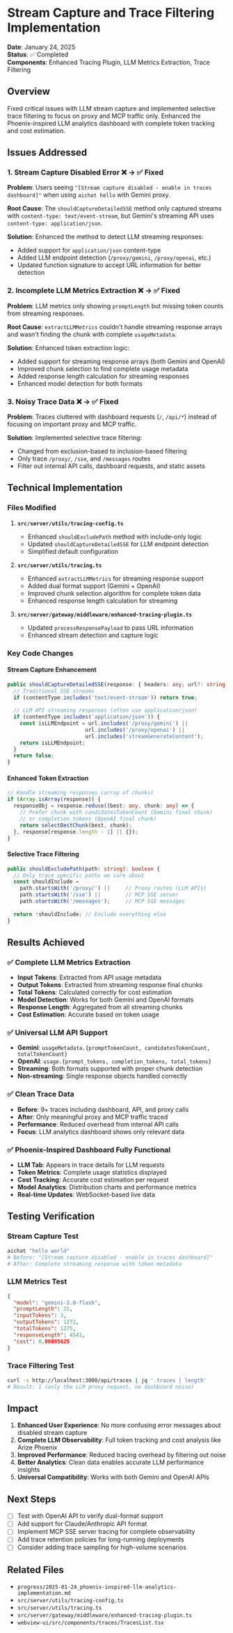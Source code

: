 # Stream Capture and Trace Filtering Implementation

**Date**: January 24, 2025  
**Status**: ✅ Completed  
**Components**: Enhanced Tracing Plugin, LLM Metrics Extraction, Trace Filtering  

## Overview

Fixed critical issues with LLM stream capture and implemented selective trace filtering to focus on proxy and MCP traffic only. Enhanced the Phoenix-inspired LLM analytics dashboard with complete token tracking and cost estimation.

## Issues Addressed

### 1. Stream Capture Disabled Error ❌ → ✅ Fixed
**Problem**: Users seeing `"[Stream capture disabled - enable in traces dashboard]"` when using `aichat hello` with Gemini proxy.

**Root Cause**: The `shouldCaptureDetailedSSE` method only captured streams with `content-type: text/event-stream`, but Gemini's streaming API uses `content-type: application/json`.

**Solution**: Enhanced the method to detect LLM streaming responses:
- Added support for `application/json` content-type
- Added LLM endpoint detection (`/proxy/gemini`, `/proxy/openai`, etc.)
- Updated function signature to accept URL information for better detection

### 2. Incomplete LLM Metrics Extraction ❌ → ✅ Fixed
**Problem**: LLM metrics only showing `promptLength` but missing token counts from streaming responses.

**Root Cause**: `extractLLMMetrics` couldn't handle streaming response arrays and wasn't finding the chunk with complete `usageMetadata`.

**Solution**: Enhanced token extraction logic:
- Added support for streaming response arrays (both Gemini and OpenAI)
- Improved chunk selection to find complete usage metadata
- Added response length calculation for streaming responses
- Enhanced model detection for both formats

### 3. Noisy Trace Data ❌ → ✅ Fixed
**Problem**: Traces cluttered with dashboard requests (`/`, `/api/*`) instead of focusing on important proxy and MCP traffic.

**Solution**: Implemented selective trace filtering:
- Changed from exclusion-based to inclusion-based filtering
- Only trace `/proxy/`, `/sse`, and `/messages` routes
- Filter out internal API calls, dashboard requests, and static assets

## Technical Implementation

### Files Modified

1. **`src/server/utils/tracing-config.ts`**
   - Enhanced `shouldExcludePath` method with include-only logic
   - Updated `shouldCaptureDetailedSSE` for LLM endpoint detection
   - Simplified default configuration

2. **`src/server/utils/tracing.ts`**
   - Enhanced `extractLLMMetrics` for streaming response support
   - Added dual format support (Gemini + OpenAI)
   - Improved chunk selection algorithm for complete token data
   - Enhanced response length calculation for streaming

3. **`src/server/gateway/middleware/enhanced-tracing-plugin.ts`**
   - Updated `processResponsePayload` to pass URL information
   - Enhanced stream detection and capture logic

### Key Code Changes

#### Stream Capture Enhancement
```typescript
public shouldCaptureDetailedSSE(response: { headers: any; url?: string }): boolean {
  // Traditional SSE streams
  if (contentType.includes('text/event-stream')) return true;
  
  // LLM API streaming responses (often use application/json)
  if (contentType.includes('application/json')) {
    const isLLMEndpoint = url.includes('/proxy/gemini') || 
                         url.includes('/proxy/openai') || 
                         url.includes('streamGenerateContent');
    return isLLMEndpoint;
  }
  return false;
}
```

#### Enhanced Token Extraction
```typescript
// Handle streaming responses (array of chunks)
if (Array.isArray(response)) {
  responseObj = response.reduce((best: any, chunk: any) => {
    // Prefer chunk with candidatesTokenCount (Gemini final chunk)
    // or completion_tokens (OpenAI final chunk)
    return selectBestChunk(best, chunk);
  }, response[response.length - 1] || {});
}
```

#### Selective Trace Filtering
```typescript
public shouldExcludePath(path: string): boolean {
  // Only trace specific paths we care about
  const shouldInclude = 
    path.startsWith('/proxy/') ||     // Proxy routes (LLM APIs)
    path.startsWith('/sse') ||        // MCP SSE server
    path.startsWith('/messages');     // MCP SSE messages
  
  return !shouldInclude; // Exclude everything else
}
```

## Results Achieved

### ✅ Complete LLM Metrics Extraction
- **Input Tokens**: Extracted from API usage metadata
- **Output Tokens**: Extracted from streaming response final chunks
- **Total Tokens**: Calculated correctly for cost estimation
- **Model Detection**: Works for both Gemini and OpenAI formats
- **Response Length**: Aggregated from all streaming chunks
- **Cost Estimation**: Accurate based on token usage

### ✅ Universal LLM API Support
- **Gemini**: `usageMetadata.{promptTokenCount, candidatesTokenCount, totalTokenCount}`
- **OpenAI**: `usage.{prompt_tokens, completion_tokens, total_tokens}`
- **Streaming**: Both formats supported with proper chunk detection
- **Non-streaming**: Single response objects handled correctly

### ✅ Clean Trace Data
- **Before**: 9+ traces including dashboard, API, and proxy calls
- **After**: Only meaningful proxy and MCP traffic traced
- **Performance**: Reduced overhead from internal API calls
- **Focus**: LLM analytics dashboard shows only relevant data

### ✅ Phoenix-Inspired Dashboard Fully Functional
- **LLM Tab**: Appears in trace details for LLM requests
- **Token Metrics**: Complete usage statistics displayed
- **Cost Tracking**: Accurate cost estimation per request
- **Model Analytics**: Distribution charts and performance metrics
- **Real-time Updates**: WebSocket-based live data

## Testing Verification

### Stream Capture Test
```bash
aichat "hello world"
# Before: "[Stream capture disabled - enable in traces dashboard]"
# After: Complete streaming response with token metadata
```

### LLM Metrics Test
```json
{
  "model": "gemini-2.0-flash",
  "promptLength": 21,
  "inputTokens": 3,
  "outputTokens": 1272,
  "totalTokens": 1275,
  "responseLength": 4541,
  "cost": 0.00095625
}
```

### Trace Filtering Test
```bash
curl -s http://localhost:3000/api/traces | jq '.traces | length'
# Result: 1 (only the LLM proxy request, no dashboard noise)
```

## Impact

1. **Enhanced User Experience**: No more confusing error messages about disabled stream capture
2. **Complete LLM Observability**: Full token tracking and cost analysis like Arize Phoenix
3. **Improved Performance**: Reduced tracing overhead by filtering out noise
4. **Better Analytics**: Clean data enables accurate LLM performance insights
5. **Universal Compatibility**: Works with both Gemini and OpenAI APIs

## Next Steps

- [ ] Test with OpenAI API to verify dual-format support
- [ ] Add support for Claude/Anthropic API format
- [ ] Implement MCP SSE server tracing for complete observability
- [ ] Add trace retention policies for long-running deployments
- [ ] Consider adding trace sampling for high-volume scenarios

## Related Files

- `progress/2025-01-24_phoenix-inspired-llm-analytics-implementation.md`
- `src/server/utils/tracing-config.ts`
- `src/server/utils/tracing.ts`
- `src/server/gateway/middleware/enhanced-tracing-plugin.ts`
- `webview-ui/src/components/traces/TracesList.tsx`
